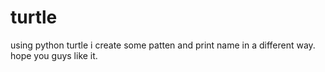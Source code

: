 # turtle
using python turtle i create some patten and print name in a different way.
hope you guys like it.
